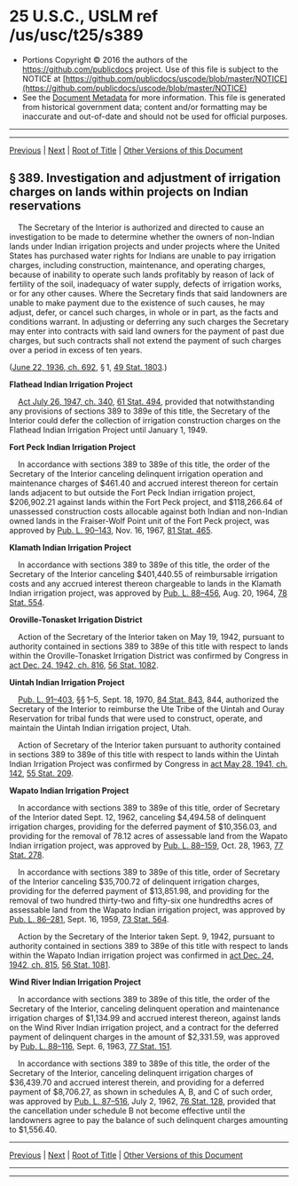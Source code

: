 ---
---

# 25 U.S.C., USLM ref /us/usc/t25/s389

* Portions Copyright © 2016 the authors of the https://github.com/publicdocs project.
  Use of this file is subject to the NOTICE at [https://github.com/publicdocs/uscode/blob/master/NOTICE](https://github.com/publicdocs/uscode/blob/master/NOTICE)
* See the [Document Metadata](././../../../..//README.md) for more information.
  This file is generated from historical government data; content and/or formatting may be inaccurate and out-of-date and should not be used for official purposes.

----------
----------

[Previous](./../../../..//us/usc/t25/ch11/m__us_usc_t25_s388.md) | [Next](./../../../..//us/usc/t25/ch11/m__us_usc_t25_s389a.md) | [Root of Title](./../../../../) | [Other Versions of this Document](https://publicdocs.github.io/go/links?ns=uslm&ref=%2Fus%2Fusc%2Ft25%2Fs389)

## § 389. Investigation and adjustment of irrigation charges on lands within projects on Indian reservations

    The Secretary of the Interior is authorized and directed to cause an investigation to be made to determine whether the owners of non-Indian lands under Indian irrigation projects and under projects where the United States has purchased water rights for Indians are unable to pay irrigation charges, including construction, maintenance, and operating charges, because of inability to operate such lands profitably by reason of lack of fertility of the soil, inadequacy of water supply, defects of irrigation works, or for any other causes. Where the Secretary finds that said landowners are unable to make payment due to the existence of such causes, he may adjust, defer, or cancel such charges, in whole or in part, as the facts and conditions warrant. In adjusting or deferring any such charges the Secretary may enter into contracts with said land owners for the payment of past due charges, but such contracts shall not extend the payment of such charges over a period in excess of ten years.

([June 22, 1936, ch. 692][/us/act/1936-06-22/ch692], § 1, [49 Stat. 1803][/us/stat/49/1803].)

 __Flathead Indian Irrigation Project__ 

    [Act July 26, 1947, ch. 340][/us/act/1947-07-26/ch340], [61 Stat. 494][/us/stat/61/494], provided that notwithstanding any provisions of sections 389 to 389e of this title, the Secretary of the Interior could defer the collection of irrigation construction charges on the Flathead Indian Irrigation Project until January 1, 1949.

 __Fort Peck Indian Irrigation Project__ 

    In accordance with sections 389 to 389e of this title, the order of the Secretary of the Interior canceling delinquent irrigation operation and maintenance charges of $461.40 and accrued interest thereon for certain lands adjacent to but outside the Fort Peck Indian irrigation project, $206,902.21 against lands within the Fort Peck project, and $118,266.64 of unassessed construction costs allocable against both Indian and non-Indian owned lands in the Fraiser-Wolf Point unit of the Fort Peck project, was approved by [Pub. L. 90–143][/us/pl/90/143], Nov. 16, 1967, [81 Stat. 465][/us/stat/81/465].

 __Klamath Indian Irrigation Project__ 

    In accordance with sections 389 to 389e of this title, the order of the Secretary of the Interior canceling $401,440.55 of reimbursable irrigation costs and any accrued interest thereon chargeable to lands in the Klamath Indian irrigation project, was approved by [Pub. L. 88–456][/us/pl/88/456], Aug. 20, 1964, [78 Stat. 554][/us/stat/78/554].

 __Oroville-Tonasket Irrigation District__ 

    Action of the Secretary of the Interior taken on May 19, 1942, pursuant to authority contained in sections 389 to 389e of this title with respect to lands within the Oroville-Tonasket Irrigation District was confirmed by Congress in [act Dec. 24, 1942, ch. 816][/us/act/1942-12-24/ch816], [56 Stat. 1082][/us/stat/56/1082].

 __Uintah Indian Irrigation Project__ 

    [Pub. L. 91–403][/us/pl/91/403], §§ 1–5, Sept. 18, 1970, [84 Stat. 843][/us/stat/84/843], 844, authorized the Secretary of the Interior to reimburse the Ute Tribe of the Uintah and Ouray Reservation for tribal funds that were used to construct, operate, and maintain the Uintah Indian irrigation project, Utah.

    Action of Secretary of the Interior taken pursuant to authority contained in sections 389 to 389e of this title with respect to lands within the Uintah Indian Irrigation Project was confirmed by Congress in [act May 28, 1941, ch. 142][/us/act/1941-05-28/ch142], [55 Stat. 209][/us/stat/55/209].

 __Wapato Indian Irrigation Project__ 

    In accordance with sections 389 to 389e of this title, order of Secretary of the Interior dated Sept. 12, 1962, canceling $4,494.58 of delinquent irrigation charges, providing for the deferred payment of $10,356.03, and providing for the removal of 78.12 acres of assessable land from the Wapato Indian irrigation project, was approved by [Pub. L. 88–159][/us/pl/88/159], Oct. 28, 1963, [77 Stat. 278][/us/stat/77/278].

    In accordance with sections 389 to 389e of this title, order of Secretary of the Interior canceling $35,700.72 of delinquent irrigation charges, providing for the deferred payment of $13,851.98, and providing for the removal of two hundred thirty-two and fifty-six one hundredths acres of assessable land from the Wapato Indian irrigation project, was approved by [Pub. L. 86–281][/us/pl/86/281], Sept. 16, 1959, [73 Stat. 564][/us/stat/73/564].

    Action by the Secretary of the Interior taken Sept. 9, 1942, pursuant to authority contained in sections 389 to 389e of this title with respect to lands within the Wapato Indian irrigation project was confirmed in [act Dec. 24, 1942, ch. 815][/us/act/1942-12-24/ch815], [56 Stat. 1081][/us/stat/56/1081].

 __Wind River Indian Irrigation Project__ 

    In accordance with sections 389 to 389e of this title, the order of the Secretary of the Interior, canceling delinquent operation and maintenance irrigation charges of $1,134.99 and accrued interest thereon, against lands on the Wind River Indian irrigation project, and a contract for the deferred payment of delinquent charges in the amount of $2,331.59, was approved by [Pub. L. 88–116][/us/pl/88/116], Sept. 6, 1963, [77 Stat. 151][/us/stat/77/151].

    In accordance with sections 389 to 389e of this title, the order of the Secretary of the Interior, canceling delinquent irrigation charges of $36,439.70 and accrued interest therein, and providing for a deferred payment of $8,706.27, as shown in schedules A, B, and C of such order, was approved by [Pub. L. 87–516][/us/pl/87/516], July 2, 1962, [76 Stat. 128][/us/stat/76/128], provided that the cancellation under schedule B not become effective until the landowners agree to pay the balance of such delinquent charges amounting to $1,556.40.

----------

[Previous](./../../../..//us/usc/t25/ch11/m__us_usc_t25_s388.md) | [Next](./../../../..//us/usc/t25/ch11/m__us_usc_t25_s389a.md) | [Root of Title](./../../../../) | [Other Versions of this Document](https://publicdocs.github.io/go/links?ns=uslm&ref=%2Fus%2Fusc%2Ft25%2Fs389)

----------
----------

[/us/act/1936-06-22/ch692]: https://publicdocs.github.io/go/links?ns=uslm&ref=%2Fus%2Fact%2F1936-06-22%2Fch692
[/us/stat/49/1803]: https://publicdocs.github.io/go/links?ns=uslm&ref=%2Fus%2Fstat%2F49%2F1803
[/us/act/1947-07-26/ch340]: https://publicdocs.github.io/go/links?ns=uslm&ref=%2Fus%2Fact%2F1947-07-26%2Fch340
[/us/stat/61/494]: https://publicdocs.github.io/go/links?ns=uslm&ref=%2Fus%2Fstat%2F61%2F494
[/us/pl/90/143]: https://publicdocs.github.io/go/links?ns=uslm&ref=%2Fus%2Fpl%2F90%2F143
[/us/stat/81/465]: https://publicdocs.github.io/go/links?ns=uslm&ref=%2Fus%2Fstat%2F81%2F465
[/us/pl/88/456]: https://publicdocs.github.io/go/links?ns=uslm&ref=%2Fus%2Fpl%2F88%2F456
[/us/stat/78/554]: https://publicdocs.github.io/go/links?ns=uslm&ref=%2Fus%2Fstat%2F78%2F554
[/us/act/1942-12-24/ch816]: https://publicdocs.github.io/go/links?ns=uslm&ref=%2Fus%2Fact%2F1942-12-24%2Fch816
[/us/stat/56/1082]: https://publicdocs.github.io/go/links?ns=uslm&ref=%2Fus%2Fstat%2F56%2F1082
[/us/pl/91/403]: https://publicdocs.github.io/go/links?ns=uslm&ref=%2Fus%2Fpl%2F91%2F403
[/us/stat/84/843]: https://publicdocs.github.io/go/links?ns=uslm&ref=%2Fus%2Fstat%2F84%2F843
[/us/act/1941-05-28/ch142]: https://publicdocs.github.io/go/links?ns=uslm&ref=%2Fus%2Fact%2F1941-05-28%2Fch142
[/us/stat/55/209]: https://publicdocs.github.io/go/links?ns=uslm&ref=%2Fus%2Fstat%2F55%2F209
[/us/pl/88/159]: https://publicdocs.github.io/go/links?ns=uslm&ref=%2Fus%2Fpl%2F88%2F159
[/us/stat/77/278]: https://publicdocs.github.io/go/links?ns=uslm&ref=%2Fus%2Fstat%2F77%2F278
[/us/pl/86/281]: https://publicdocs.github.io/go/links?ns=uslm&ref=%2Fus%2Fpl%2F86%2F281
[/us/stat/73/564]: https://publicdocs.github.io/go/links?ns=uslm&ref=%2Fus%2Fstat%2F73%2F564
[/us/act/1942-12-24/ch815]: https://publicdocs.github.io/go/links?ns=uslm&ref=%2Fus%2Fact%2F1942-12-24%2Fch815
[/us/stat/56/1081]: https://publicdocs.github.io/go/links?ns=uslm&ref=%2Fus%2Fstat%2F56%2F1081
[/us/pl/88/116]: https://publicdocs.github.io/go/links?ns=uslm&ref=%2Fus%2Fpl%2F88%2F116
[/us/stat/77/151]: https://publicdocs.github.io/go/links?ns=uslm&ref=%2Fus%2Fstat%2F77%2F151
[/us/pl/87/516]: https://publicdocs.github.io/go/links?ns=uslm&ref=%2Fus%2Fpl%2F87%2F516
[/us/stat/76/128]: https://publicdocs.github.io/go/links?ns=uslm&ref=%2Fus%2Fstat%2F76%2F128


